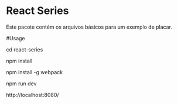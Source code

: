 # React Series
Este pacote contém os arquivos básicos para um exemplo de placar.

#Usage

cd react-series

npm install

npm install -g webpack

npm run dev

http://localhost:8080/
